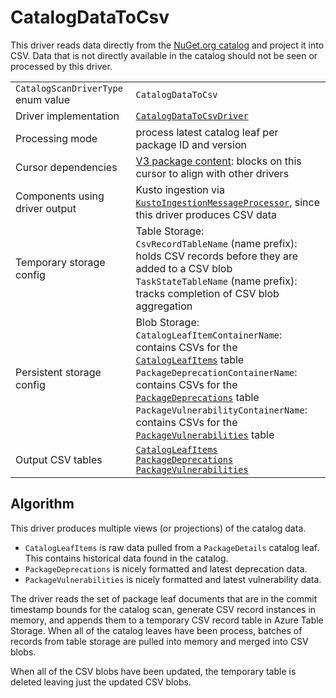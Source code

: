 # CatalogDataToCsv

This driver reads data directly from the [NuGet.org catalog](https://learn.microsoft.com/en-us/nuget/api/catalog-resource) and project it into CSV. Data that is not directly available in the catalog should not be seen or processed by this driver.

|                                    |                                                                                                                                                                                                                                                                                                                                                                                                        |
| ---------------------------------- | ------------------------------------------------------------------------------------------------------------------------------------------------------------------------------------------------------------------------------------------------------------------------------------------------------------------------------------------------------------------------------------------------------ |
| `CatalogScanDriverType` enum value | `CatalogDataToCsv`                                                                                                                                                                                                                                                                                                                                                                                     |
| Driver implementation              | [`CatalogDataToCsvDriver`](../../src/Worker.Logic/Drivers/CatalogDataToCsv/CatalogDataToCsvDriver.cs)                                                                                                                                                                                                                                                                                                  |
| Processing mode                    | process latest catalog leaf per package ID and version                                                                                                                                                                                                                                                                                                                                                 |
| Cursor dependencies                | [V3 package content](https://learn.microsoft.com/en-us/nuget/api/package-base-address-resource): blocks on this cursor to align with other drivers                                                                                                                                                                                                                                                     |
| Components using driver output     | Kusto ingestion via [`KustoIngestionMessageProcessor`](../../src/Worker.Logic/MessageProcessors/KustoIngestion/KustoIngestionMessageProcessor.cs), since this driver produces CSV data                                                                                                                                                                                                                 |
| Temporary storage config           | Table Storage:<br />`CsvRecordTableName` (name prefix): holds CSV records before they are added to a CSV blob<br />`TaskStateTableName` (name prefix): tracks completion of CSV blob aggregation                                                                                                                                                                                                       |
| Persistent storage config          | Blob Storage:<br />`CatalogLeafItemContainerName`: contains CSVs for the [`CatalogLeafItems`](../tables/CatalogLeafItems.md) table<br />`PackageDeprecationContainerName`: contains CSVs for the [`PackageDeprecations`](../tables/PackageDeprecations.md) table<br />`PackageVulnerabilityContainerName`: contains CSVs for the [`PackageVulnerabilities`](../tables/PackageVulnerabilities.md) table |
| Output CSV tables                  | [`CatalogLeafItems`](../tables/CatalogLeafItems.md)<br />[`PackageDeprecations`](../tables/PackageDeprecations.md)<br />[`PackageVulnerabilities`](../tables/PackageVulnerabilities.md)                                                                                                                                                                                                                |

## Algorithm

This driver produces multiple views (or projections) of the catalog data.

- `CatalogLeafItems` is raw data pulled from a `PackageDetails` catalog leaf. This contains historical data found in the catalog.
- `PackageDeprecations` is nicely formatted and latest deprecation data.
- `PackageVulnerabilities` is nicely formatted and latest vulnerability data.

The driver reads the set of package leaf documents that are in the commit timestamp bounds for the catalog scan, generate CSV record instances in memory, and appends them to a temporary CSV record table in Azure Table Storage. When all of the catalog leaves have been process, batches of records from table storage are pulled into memory and merged into CSV blobs.

When all of the CSV blobs have been updated, the temporary table is deleted leaving just the updated CSV blobs.

